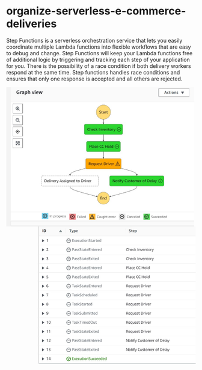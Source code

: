 # organize-serverless-e-commerce-deliveries

Step Functions is a serverless orchestration service that lets you easily coordinate multiple Lambda functions into flexible workflows that are easy to debug and change. Step Functions will keep your Lambda functions free of additional logic by triggering and tracking each step of your application for you.
There is the possibility of a race condition if both delivery workers respond at the same time. Step functions handles race conditions and ensures that only one response is accepted and all others are rejected.
<p>
  <img src="https://github.com/Jasmine-maryj/organize-serverless-e-commerce-deliveries/blob/main/output/state-machine.jpg" align="left" width="500" alt="state-machine">
  <img src="https://github.com/Jasmine-maryj/organize-serverless-e-commerce-deliveries/blob/main/output/cloudwatchlogs.jpg" align="right" width="420" alt="state-machine">
</p>


